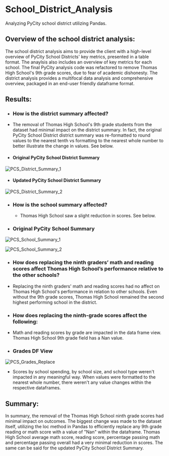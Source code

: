 # School_District_Analysis
Analyzing PyCity school district utilizing Pandas. 
## Overview of the school district analysis:
The school district analysis aims to provide the client with a high-level overview of PyCity School Districts' key metrics, presented in a table format. The anaylsis also includes an overview of key metrics for each school. The final PyCity analysis code was refactored to remove Thomas High School's 9th grade scores, due to fear of academic dishonesty. The district analysis provides a multifocal data analysis and comprehensive overview, packaged in an end-user friendly dataframe format. 

## Results:
* ### How is the district summary affected?
 * The removal of Thomas High School's 9th grade students from the dataset had minimal impact on the district summary. In fact, the original PyCity School District district summary was re-formatted to round values to the nearest tenth vs formatting to the nearest whole number to better illustrate the change in values. See below. 

  * #### Original PyCity School District Summary

![PCS_District_Summary_1](https://github.com/worksm/School_District_Analysis/blob/70b122487fe070c1ad940565d68027b51125c04d/School_District_Analysis/Resources/PCS_District_Summary_1.png)

  * #### Updated PyCity School District Summary

![PCS_District_Summary_2](https://github.com/worksm/School_District_Analysis/blob/102b103ebe3f393a1bbeba57cc69a40eab6fea90/School_District_Analysis/Resources/PCS_District_Summary_2.png)

* ### How is the school summary affected?
  * Thomas High School saw a slight reduction in scores. See below. 
 
 * ### Original PyCity School Summary
![PCS_School_Summary_1](https://github.com/worksm/School_District_Analysis/blob/0c2252bb5e6743a775f0032ddcc5a4f0e06a4a2e/School_District_Analysis/Resources/PCS_School_Summary_1.png)

![PCS_School_Summary_2](https://github.com/worksm/School_District_Analysis/blob/37242cf421b8e4911240ce6e3bc593295654a322/School_District_Analysis/Resources/PCS_School_Summary_2.png)

* ### How does replacing the ninth graders’ math and reading scores affect Thomas High School’s performance relative to the other schools?
 * Replacing the ninth graders' math and reading scores had no affect on Thomas High School's performance in relation to other schools. Even without the 9th grade scores, Thomas High School remained the second highest performing school in the district. 

* ### How does replacing the ninth-grade scores affect the following:
 * Math and reading scores by grade are impacted in the data frame view. Thomas High School 9th grade field has a Nan value. 

 * ### Grades DF View
![PCS_Grades_Replace](https://github.com/worksm/School_District_Analysis/blob/58b2b725a09713db5c5c8980d0395a3410b257c1/School_District_Analysis/Resources/PCS_Grades_Replace.png)

* Scores by school spending, by school size, and school type weren't impacted in any meaningful way. When values were formatted to the nearest whole number, there weren't any value changes within the respective dataframes. 

## Summary: 
In summary, the removal of the Thomas High School ninth grade scores had minimal impact on outcomes. The biggest change was made to the dataset itself, utilizing the loc method in Pandas to efficiently replace any 9th grade reading or math score with a value of "Nan" within the dataframe. Thomas High School average math score, reading score, percentage passing math and percentage passing overall had a very minimal reduction in scores. The same can be said for the updated PyCity School District Summary. 


